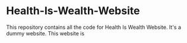 # Health-Is-Wealth-Website
This repository contains all the code for Health Is Wealth Website. It's a dummy website. This website is 
